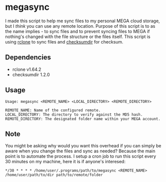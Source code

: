 # megasync

I made this script to help me sync files to my personal MEGA cloud storage, but I *think* you can use any remote location. Purpose of this script is to as the name implies - to sync files and to prevent syncing files to MEGA if nothing's changed with the file structure or the files itself. This script is using [rclone](https://rclone.org/) to sync files and [checksumdir](https://pypi.org/project/checksumdir/) for checksum.


## Dependencies

- rclone v1.64.2
- checksumdir 1.2.0

## Usage

```
Usage: megasync <REMOTE_NAME> <LOCAL_DIRECTORY> <REMOTE_DIRECTORY>

REMOTE_NAME: Name of the configured remote.
LOCAL_DIRECTORY: The directory to verify against the MD5 hash.
REMOTE_DIRECTORY: The designated folder name within your MEGA account.
```

## Note

You might be asking why would you want this overhead if you can simply be aware when you change the files and sync as needed? Because the main point is to automate the process. I setup a cron job to run this script every 30 minutes on my machine, here it is if anyone's interesed:

`*/30 * * * * /home/user/.programs/path/to/megasync <REMOTE_NAME> /home/user/path/to/dir path/to/remote/folder`
